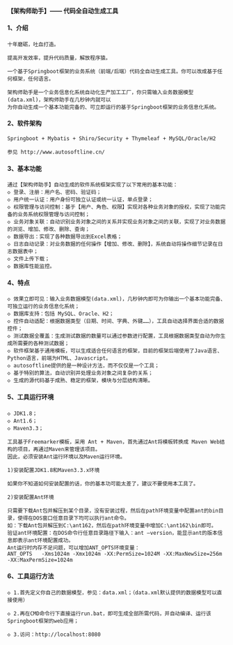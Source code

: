 ﻿#### 【架构师助手】—— 代码全自动生成工具


#### 1、介绍

    十年磨砺，吐血打造。

    提高开发效率，提升代码质量，解放程序猿。

    一个基于Springboot框架的业务系统（前端/后端）代码全自动生成工具。你可以改成基于任何框架，任何语言。

    架构师助手是一个业务信息化系统自动化生产加工工厂，你只需输入业务数据模型(data.xml)，架构师助手在几秒钟内就可以
    为你自动生成一个基本功能完备的、可立即运行的基于Springboot框架的业务信息化系统。

#### 2、软件架构

    Springboot + Mybatis + Shiro/Security + Thymeleaf + MySQL/Oracle/H2

    参见 http://www.autosoftline.cn/


#### 3、基本功能

    通过【架构师助手】自动生成的软件系统框架实现了以下常用的基本功能：
    ◇ 登录、注册：用户名、密码、验证码；
    ◇ 用户统一认证：用户身份可独立认证或统一认证，单点登录；
    ◇ 权限管理与访问控制：基于【用户、角色、权限】实现对各种业务对象的授权，实现了功能完备的业务系统权限管理与访问控制；
    ◇ 业务对象关联：自动识别业务对象之间的关系并实现业务对象之间的关联，实现了对业务数据的浏览、增加、修改、删除、查询；
    ◇ 数据导出：实现了各种数据导出到Excel表格；
    ◇ 日志自动记录：对业务数据的任何操作【增加、修改、删除】，系统自动将操作细节记录在日志数据表中；
    ◇ 文件上传下载；
    ◇ 数据库性能监控。

#### 4、特点
    ◇ 效果立即可见：输入业务数据模型(data.xml)，几秒钟内即可为你输出一个基本功能完备、可独立运行的业务信息化系统；
    ◇ 数据库支持：包括 MySQL、Oracle、H2；
    ◇ 控件自动适配：根据数据类型（日期、时间、字典、外键……），工具自动选择界面合适的数据控件；
    ◇ 测试数据全覆盖：生成测试数据的数量可以通过参数进行配置，工具根据数据类型自动为你生成所需要的各种测试数据；
    ◇ 软件框架基于通用模板，可以生成适合任何语言的框架，目前的框架后端使用了Java语言、Python语言，前端为HTML、Javascript。
    ◇ autosoftline提供的是一种设计方法，而不仅仅是一个工具；
    ◇ 基于特别的算法，自动识别并处理业务对象之间复杂的关系；
    ◇ 生成的源代码基于成熟、稳定的框架，模块与分层结构清晰。

#### 5、工具运行环境

    ◇ JDK1.8；
    ◇ Ant1.6；
    ◇ Maven3.3；

    工具基于Freemarker模板，采用 Ant + Maven，首先通过Ant将模板转换成 Maven Web结构的项目，再通过Maven来管理该项目。
    因此，必须安装Ant运行环境以及Maven运行环境。

    1)安装配置JDK1.8和Maven3.3.x环境

    如果你不知道如何安装配置的话，你的基本功可能太差了，建议不要使用本工具了。

    2)安装配置Ant环境

    只需要下载Ant包并解压到某个目录，没有安装过程，然后在path环境变量中配置ant的bin目录，使得在DOS窗口任意目录下均可以执行ant命令。
    如：下载Ant包并解压到C:\ant162，然后在path环境变量中增加C:\ant162\bin即可。
    验证ant环境配置：在DOS命令行任意目录路径下输入：ant –version，能显示ant的版本信息即表示ant环境配置成功。
    Ant运行时内存不足问题，可以增加ANT_OPTS环境变量：
    ANT_OPTS   -Xms1024m -Xmx1024m -XX:PermSize=1024M -XX:MaxNewSize=256m -XX:MaxPermSize=1024m


#### 6、工具运行方法

    ◇ 1.首先定义你自己的数据模型，参见：data.xml；（data.xml默认提供的数据模型可以直接使用）

    ◇ 2.再在CMD命令行下直接运行run.bat，即可生成全部所需代码，并自动编译、运行该Springboot框架的web应用；

    ◇ 3.访问：http://localhost:8080


